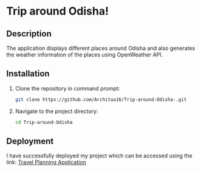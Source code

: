 # Trip around Odisha!
## Description
The application displays different places around Odisha and also generates the weather information of the places using OpenWeather API.

## Installation 
1. Clone the repository in command prompt:
    ```sh
    git clone https://github.com/Architaa16/Trip-around-Odisha-.git
    ```
2. Navigate to the project directory:
    ```sh
    cd Trip-around-Odisha
    ```
## Deployment 
I have successfully deployed my project which can be accessed using the link: 
[Travel Planning Application](https://architaa16.github.io/Trip-around-Odisha-/)
